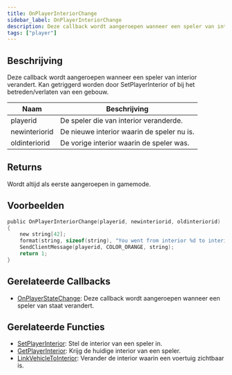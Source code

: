 ```yaml
---
title: OnPlayerInteriorChange
sidebar_label: OnPlayerInteriorChange
description: Deze callback wordt aangeroepen wanneer een speler van interior verandert.
tags: ["player"]
---
```


## Beschrijving

Deze callback wordt aangeroepen wanneer een speler van interior verandert. Kan getriggerd worden door SetPlayerInterior of bij het betreden/verlaten van een gebouw.

| Naam          | Beschrijving                          |
| ------------- | ------------------------------------ |
| playerid      | De speler die van interior veranderde. |
| newinteriorid | De nieuwe interior waarin de speler nu is. |
| oldinteriorid | De vorige interior waarin de speler was. |

## Returns

Wordt altijd als eerste aangeroepen in gamemode.

## Voorbeelden

```c
public OnPlayerInteriorChange(playerid, newinteriorid, oldinteriorid)
{
    new string[42];
    format(string, sizeof(string), "You went from interior %d to interior %d!", oldinteriorid, newinteriorid);
    SendClientMessage(playerid, COLOR_ORANGE, string);
    return 1;
}
```

## Gerelateerde Callbacks

- [OnPlayerStateChange](OnPlayerStateChange): Deze callback wordt aangeroepen wanneer een speler van staat verandert.

## Gerelateerde Functies

- [SetPlayerInterior](../functions/SetPlayerInterior): Stel de interior van een speler in.
- [GetPlayerInterior](../functions/GetPlayerInterior): Krijg de huidige interior van een speler.
- [LinkVehicleToInterior](../functions/LinkVehicleToInterior): Verander de interior waarin een voertuig zichtbaar is.
